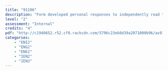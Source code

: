 ```yaml
---
title: "91106"
description: "Form developed personal responses to independently read texts, supported by evidence"
level: "2"
assessment: "Internal"
credits: "4"
pdf: "http://c1940652.r52.cf0.rackcdn.com/5796c23eb8d39a2071000b96/as91106.pdf"
categories:
    - "ENI2"
    - "ENG2"
    - "ENE2"
    - "IEN2"
    - "IEN3"
---
```

